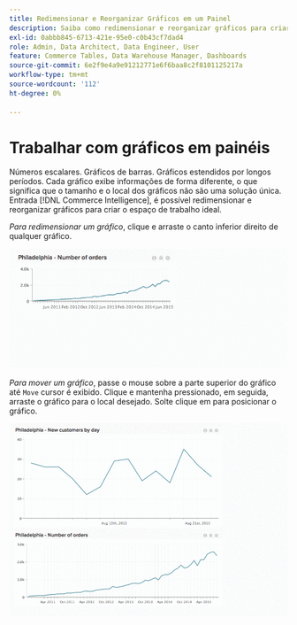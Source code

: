 ```yaml
---
title: Redimensionar e Reorganizar Gráficos em um Painel
description: Saiba como redimensionar e reorganizar gráficos para criar o espaço de trabalho ideal.
exl-id: 0abbb845-6713-421e-95e0-c0b43cf7dad4
role: Admin, Data Architect, Data Engineer, User
feature: Commerce Tables, Data Warehouse Manager, Dashboards
source-git-commit: 6e2f9e4a9e91212771e6f6baa8c2f8101125217a
workflow-type: tm+mt
source-wordcount: '112'
ht-degree: 0%

---
```


# Trabalhar com gráficos em painéis

Números escalares. Gráficos de barras. Gráficos estendidos por longos períodos. Cada gráfico exibe informações de forma diferente, o que significa que o tamanho e o local dos gráficos não são uma solução única. Entrada [!DNL Commerce Intelligence], é possível redimensionar e reorganizar gráficos para criar o espaço de trabalho ideal.

*Para redimensionar um gráfico*, clique e arraste o canto inferior direito de qualquer gráfico.

![redimensionar gráfico](../../assets/Resize_Chart_in_Dashboard.gif)

*Para mover um gráfico*, passe o mouse sobre a parte superior do gráfico até `Move` cursor é exibido. Clique e mantenha pressionado, em seguida, arraste o gráfico para o local desejado. Solte clique em para posicionar o gráfico.

![mover gráfico](../../assets/Move_Chart_in_Dashboard.gif)
